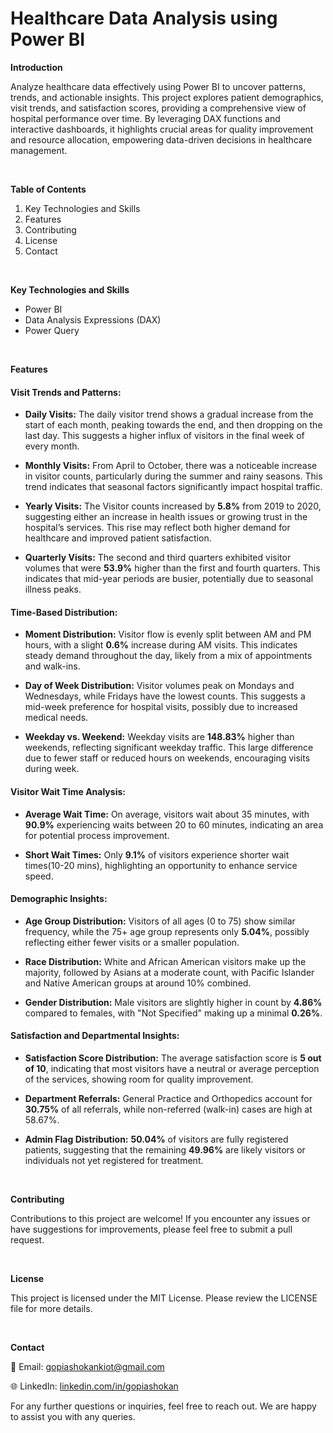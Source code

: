 # Healthcare Data Analysis using Power BI


**Introduction**

Analyze healthcare data effectively using Power BI to uncover patterns, trends, and actionable insights. This project explores patient demographics, visit trends, and satisfaction scores, providing a comprehensive view of hospital performance over time. By leveraging DAX functions and interactive dashboards, it highlights crucial areas for quality improvement and resource allocation, empowering data-driven decisions in healthcare management.

<br />

**Table of Contents**

1. Key Technologies and Skills
2. Features
3. Contributing
4. License
5. Contact

<br />

**Key Technologies and Skills**
- Power BI
- Data Analysis Expressions (DAX)
- Power Query

<br />

**Features**

#### Visit Trends and Patterns:

   - **Daily Visits:** The daily visitor trend shows a gradual increase from the start of each month, peaking towards the end, and then dropping on the last day. This suggests a higher influx of visitors in the final week of every month.

   - **Monthly Visits:** From April to October, there was a noticeable increase in visitor counts, particularly during the summer and rainy seasons. This trend indicates that seasonal factors significantly impact hospital traffic.
   
   - **Yearly Visits:** The Visitor counts increased by **5.8%** from 2019 to 2020, suggesting either an increase in health issues or growing trust in the hospital’s services. This rise may reflect both higher demand for healthcare and improved patient satisfaction.

   - **Quarterly Visits:** The second and third quarters exhibited visitor volumes that were **53.9%** higher than the first and fourth quarters. This indicates that mid-year periods are busier, potentially due to seasonal illness peaks.


#### Time-Based Distribution:

   - **Moment Distribution:** Visitor flow is evenly split between AM and PM hours, with a slight **0.6%** increase during AM visits. This indicates steady demand throughout the day, likely from a mix of appointments and walk-ins.
   
   - **Day of Week Distribution:** Visitor volumes peak on Mondays and Wednesdays, while Fridays have the lowest counts. This suggests a mid-week preference for hospital visits, possibly due to increased medical needs.
   
   - **Weekday vs. Weekend:** Weekday visits are **148.83%** higher than weekends, reflecting significant weekday traffic. This large difference due to fewer staff or reduced hours on weekends, encouraging visits during week.


#### Visitor Wait Time Analysis:

   - **Average Wait Time:** On average, visitors wait about 35 minutes, with **90.9%** experiencing waits between 20 to 60 minutes, indicating an area for potential process improvement.
   
   - **Short Wait Times:** Only **9.1%** of visitors experience shorter wait times(10-20 mins), highlighting an opportunity to enhance service speed.


#### Demographic Insights:

   - **Age Group Distribution:** Visitors of all ages (0 to 75) show similar frequency, while the 75+ age group represents only **5.04%**, possibly reflecting either fewer visits or a smaller population.
   
   - **Race Distribution:** White and African American visitors make up the majority, followed by Asians at a moderate count, with Pacific Islander and Native American groups at around 10% combined.
   
   - **Gender Distribution:** Male visitors are slightly higher in count by **4.86%** compared to females, with "Not Specified" making up a minimal **0.26%**.


#### Satisfaction and Departmental Insights:

   - **Satisfaction Score Distribution:** The average satisfaction score is **5 out of 10**, indicating that most visitors have a neutral or average perception of the services, showing room for quality improvement.

   - **Department Referrals:** General Practice and Orthopedics account for **30.75%** of all referrals, while non-referred (walk-in) cases are high at 58.67%.

   - **Admin Flag Distribution:** **50.04%** of visitors are fully registered patients, suggesting that the remaining **49.96%** are likely visitors or individuals not yet registered for treatment.


<br />

**Contributing**

Contributions to this project are welcome! If you encounter any issues or have suggestions for improvements, please feel free to submit a pull request.

<br />

**License**

This project is licensed under the MIT License. Please review the LICENSE file for more details.

<br />

**Contact**

📧 Email: gopiashokankiot@gmail.com 

🌐 LinkedIn: [linkedin.com/in/gopiashokan](https://www.linkedin.com/in/gopiashokan)

For any further questions or inquiries, feel free to reach out. We are happy to assist you with any queries.

